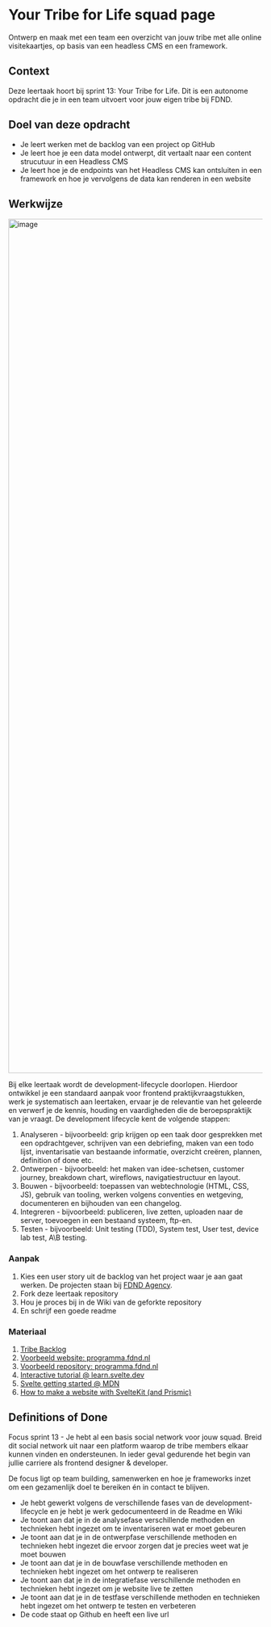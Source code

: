 <!--
De conventie voor naamgeving is sprintnaam-(sub)taaknaam
Topics: (sub)task semester-naam, semesternummer, sprint-naam, sprint-nummer
-->

# Your Tribe for Life squad page

Ontwerp en maak met een team een overzicht van jouw tribe met alle online visitekaartjes, op basis van een headless CMS en een framework.

## Context
Deze leertaak hoort bij sprint 13: Your Tribe for Life. Dit is een autonome opdracht die je in een team uitvoert voor jouw eigen tribe bij FDND.

## Doel van deze opdracht

- Je leert werken met de backlog van een project op GitHub
- Je leert hoe je een data model ontwerpt, dit vertaalt naar een content strucutuur in een Headless CMS
- Je leert hoe je de endpoints van het Headless CMS kan ontsluiten in een framework en hoe je vervolgens de data kan renderen in een website

## Werkwijze
<img width="1691" alt="image" src="https://user-images.githubusercontent.com/1061632/190360669-576a28c8-8738-49e4-9ea7-a10d33eccaa6.png">

Bij elke leertaak wordt de development-lifecycle doorlopen. Hierdoor ontwikkel je een standaard aanpak voor frontend praktijkvraagstukken, werk je systematisch aan leertaken, ervaar je de relevantie van het geleerde en verwerf je de kennis, houding en vaardigheden die de beroepspraktijk van je vraagt.
De development lifecycle kent de volgende stappen:

1. Analyseren - bijvoorbeeld: grip krijgen op een taak door gesprekken met een opdrachtgever, schrijven van een debriefing, maken van een todo lijst, inventarisatie van bestaande informatie, overzicht creëren, plannen, definition of done etc.
2. Ontwerpen - bijvoorbeeld: het maken van idee-schetsen, customer journey, breakdown chart, wireflows, navigatiestructuur en layout.
3. Bouwen - bijvoorbeeld: toepassen van webtechnologie (HTML, CSS, JS), gebruik van tooling, werken volgens conventies en wetgeving, documenteren en bijhouden van een changelog.
4. Integreren - bijvoorbeeld: publiceren, live zetten, uploaden naar de server, toevoegen in een bestaand systeem, ftp-en.
5. Testen - bijvoorbeeld: Unit testing (TDD), System test, User test, device lab test, A\B testing.

### Aanpak
1. Kies een user story uit de backlog van het project waar je aan gaat werken. De projecten staan bij [FDND Agency](https://github.com/fdnd-agency).  
2. Fork deze leertaak repository
3. Hou je proces bij in de Wiki van de geforkte repository
4. En schrijf een goede readme

### Materiaal
1. [Tribe Backlog](https://github.com/fdnd-agency/fdnd/projects/10)
2. [Voorbeeld website: programma.fdnd.nl](https://programma.fdnd.nl)
3. [Voorbeeld repository: programma.fdnd.nl](https://github.com/fdnd/programma)
4. [Interactive tutorial @ learn.svelte.dev](https://learn.svelte.dev/tutorial/welcome-to-svelte)
5. [Svelte getting started @ MDN](https://developer.mozilla.org/en-US/docs/Learn/Tools_and_testing/Client-side_JavaScript_frameworks/Svelte_getting_started)
6. [How to make a website with SvelteKit (and Prismic)](https://prismic.io/blog/svelte-sveltekit-tutorial)

## Definitions of Done

Focus sprint 13 - Je hebt al een basis social network voor jouw squad. Breid dit social network uit naar een platform waarop de tribe members elkaar kunnen vinden en ondersteunen. In ieder geval gedurende het begin van jullie carriere als frontend designer & developer.

De focus ligt op team building, samenwerken en hoe je frameworks inzet om een gezamenlijk doel te bereiken én in contact te blijven.

- Je hebt gewerkt volgens de verschillende fases van de development-lifecycle en je hebt je werk gedocumenteerd in de Readme en Wiki
- Je toont aan dat je in de analysefase verschillende methoden en technieken hebt ingezet om te inventariseren wat er moet gebeuren
- Je toont aan dat je in de ontwerpfase verschillende methoden en technieken hebt ingezet die ervoor zorgen dat je precies weet wat je moet bouwen
- Je toont aan dat je in de bouwfase verschillende methoden en technieken hebt ingezet om het ontwerp te realiseren
- Je toont aan dat je in de integratiefase verschillende methoden en technieken hebt ingezet om je website live te zetten
- Je toont aan dat je in de testfase verschillende methoden en technieken hebt ingezet om het ontwerp te testen en verbeteren
- De code staat op Github en heeft een live url
